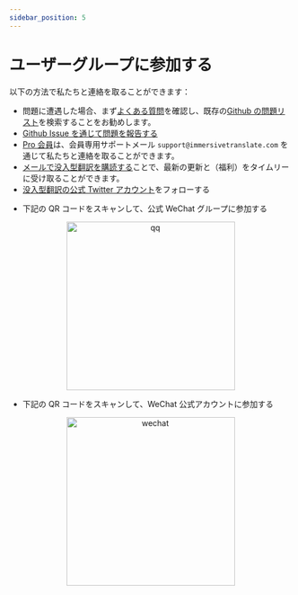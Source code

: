 ```yaml
---
sidebar_position: 5
---
```


# ユーザーグループに参加する

以下の方法で私たちと連絡を取ることができます：

- 問題に遭遇した場合、まず[よくある質問](/docs/faq/)を確認し、既存の[Github の問題リスト](https://github.com/immersive-translate/immersive-translate/issues/)を検索することをお勧めします。
- [Github Issue を通じて問題を報告する](https://github.com/immersive-translate/immersive-translate/issues/)
- [Pro 会員](https://immersivetranslate.com/pricing/)は、会員専用サポートメール `support@immersivetranslate.com` を通じて私たちと連絡を取ることができます。
- [メールで没入型翻訳を購読する](https://immersivetranslate.substack.com/)ことで、最新の更新と（福利）をタイムリーに受け取ることができます。
- [没入型翻訳の公式 Twitter アカウント](https://twitter.com/immersivetran)をフォローする
<!-- - [Telegram グループに参加する](https://t.me/+rq848Z09nehlOTgx) ことで、機能に関する議論に参加する。
- [Telegram チャンネルに参加する](https://t.me/immersivetranslate) ことで、最新のニュースを受け取る -->
- 下記の QR コードをスキャンして、公式 WeChat グループに参加する

<div align="center">
<img src="https://s.immersivetranslate.com/static/official-static/assets/wechat-contact3.jpg" width="300" alt="qq"/>
</div>

- 下記の QR コードをスキャンして、WeChat 公式アカウントに参加する

<div align="center">
<img src="https://s.immersivetranslate.com/static/official-static/assets/wechat-qrcode.jpg" width="300" alt="wechat"/>
</div>
